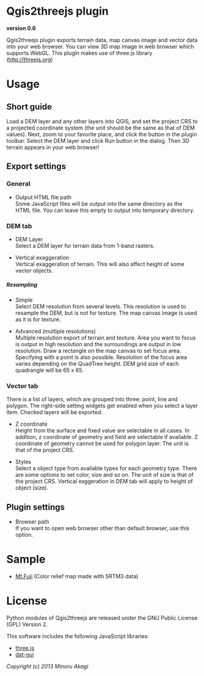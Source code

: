 # Qgis2threejs plugin
**version 0.6**

Qgis2threejs plugin exports terrain data, map canvas image and vector data into your web browser. You can view 3D map image in web browser which supports WebGL. This plugin makes use of three.js library (http://threejs.org)

# Usage

## Short guide
Load a DEM layer and any other layers into QGIS, and set the project CRS to a projected coordinate system (the unit should be the same as that of DEM values). Next, zoom to your favorite place, and click the button in the plugin toolbar. Select the DEM layer and click Run button in the dialog. Then 3D terrain appears in your web browser!

## Export settings
### General
* Output HTML file path  
Some JavaScript files will be output into the same directory as the HTML file. You can leave this empty to output into temporary directory.

### DEM tab
* DEM Layer  
Select a DEM layer for terrain data from 1-band rasters.

* Vertical exaggeration  
Vertical exaggeration of terrain. This will also affect height of some vector objects.

##### Resampling
* Simple  
Select DEM resolution from several levels. This resolution is used to resample the DEM, but is not for texture. The map canvas image is used as it is for texture.

* Advanced (multiple resolutions)  
Multiple resolution export of terrain and texture. Area you want to focus is output in high resolution and the surroundings are output in low resolution. Draw a rectangle on the map canvas to set focus area. Specifying with a point is also possible. Resolution of the focus area varies depending on the QuadTree height. DEM grid size of each quadrangle will be 65 x 65.

### Vector tab
There is a list of layers, which are grouped into three: point, line and polygon. The right-side setting widgets get enabled when you select a layer item. Checked layers will be exported.

* Z coordinate  
Height from the surface and fixed value are selectable in all cases. In addition, z coordinate of geometry and field are selectable if available. Z coordinate of geometry cannot be used for polygon layer. The unit is that of the project CRS.

* Styles  
Select a object type from available types for each geometry type. There are some options to set color, size and so on. The unit of size is that of the project CRS. Vertical exggeration in DEM tab will apply to height of object (size).


## Plugin settings
* Browser path  
If you want to open web browser other than default browser, use this option.


# Sample
* [Mt.Fuji](https://dl.dropboxusercontent.com/u/21526091/qgis-plugins/samples/threejs/mt_fuji.html) (Color relief map made with SRTM3 data) 

# License
Python modules of Qgis2threejs are released under the GNU Public License (GPL) Version 2.

This software includes the following JavaScript libraries:

* [three.js](http://threejs.org)
* [dat-gui](https://code.google.com/p/dat-gui/)

_Copyright (c) 2013 Minoru Akagi_
